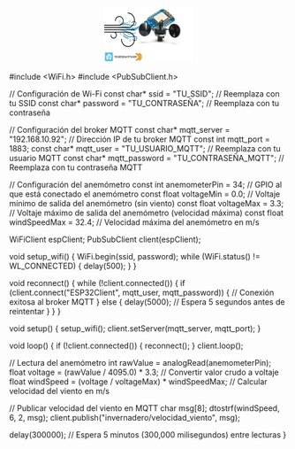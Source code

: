 <p align ="center"> 
    <img src="/imagenes/anemometro.png" alt="Logo" width="160" height="100">
  </a>
</p>


#include <WiFi.h>
#include <PubSubClient.h>

// Configuración de Wi-Fi
const char* ssid = "TU_SSID";           // Reemplaza con tu SSID
const char* password = "TU_CONTRASEÑA"; // Reemplaza con tu contraseña

// Configuración del broker MQTT
const char* mqtt_server = "192.168.10.92"; // Dirección IP de tu broker MQTT
const int mqtt_port = 1883;
const char* mqtt_user = "TU_USUARIO_MQTT";       // Reemplaza con tu usuario MQTT
const char* mqtt_password = "TU_CONTRASEÑA_MQTT"; // Reemplaza con tu contraseña MQTT

// Configuración del anemómetro
const int anemometerPin = 34; // GPIO al que está conectado el anemómetro
const float voltageMin = 0.0;   // Voltaje mínimo de salida del anemómetro (sin viento)
const float voltageMax = 3.3;   // Voltaje máximo de salida del anemómetro (velocidad máxima)
const float windSpeedMax = 32.4; // Velocidad máxima del anemómetro en m/s

WiFiClient espClient;
PubSubClient client(espClient);

void setup_wifi() {
  WiFi.begin(ssid, password);
  while (WiFi.status() != WL_CONNECTED) {
    delay(500);
  }
}

void reconnect() {
  while (!client.connected()) {
    if (client.connect("ESP32Client", mqtt_user, mqtt_password)) {
      // Conexión exitosa al broker MQTT
    } else {
      delay(5000); // Espera 5 segundos antes de reintentar
    }
  }
}

void setup() {
  setup_wifi();
  client.setServer(mqtt_server, mqtt_port);
}

void loop() {
  if (!client.connected()) {
    reconnect();
  }
  client.loop();

  // Lectura del anemómetro
  int rawValue = analogRead(anemometerPin);
  float voltage = (rawValue / 4095.0) * 3.3; // Convertir valor crudo a voltaje
  float windSpeed = (voltage / voltageMax) * windSpeedMax; // Calcular velocidad del viento en m/s

  // Publicar velocidad del viento en MQTT
  char msg[8];
  dtostrf(windSpeed, 6, 2, msg);
  client.publish("invernadero/velocidad_viento", msg);

  delay(300000); // Espera 5 minutos (300,000 milisegundos) entre lecturas
}
